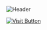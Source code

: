 ![Header](https://user-images.githubusercontent.com/65062119/187357095-682d8690-ce54-4a60-9699-748f56cc0ce6.png)

<a href="#">![Visit Button](https://user-images.githubusercontent.com/65062119/187358131-8f603e2a-5d26-49fc-9491-74856ae28a71.png)</a>
